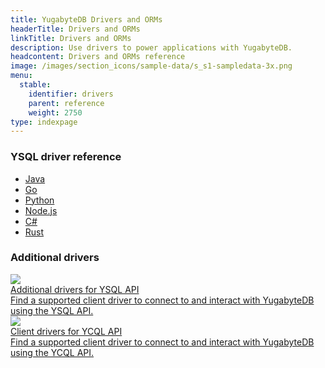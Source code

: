 ```yaml
---
title: YugabyteDB Drivers and ORMs
headerTitle: Drivers and ORMs
linkTitle: Drivers and ORMs
description: Use drivers to power applications with YugabyteDB.
headcontent: Drivers and ORMs reference
image: /images/section_icons/sample-data/s_s1-sampledata-3x.png
menu:
  stable:
    identifier: drivers
    parent: reference
    weight: 2750
type: indexpage
---
```


### YSQL driver reference

<ul class="nav yb-pills">

  <li>
    <a href="java/yugabyte-jdbc-reference/" class="orange">
      <i class="fa-brands fa-java"></i>
      Java
    </a>
  </li>

  <li>
    <a href="go/yb-pgx-reference/" class="orange">
      <i class="fa-brands fa-golang"></i>
      Go
    </a>
  </li>

  <li>
    <a href="python/yugabyte-psycopg2-reference/" class="orange">
      <i class="fa-brands fa-python"></i>
      Python
    </a>
  </li>

  <li>
    <a href="nodejs/yugabyte-pg-reference/" class="orange">
      <i class="fa-brands fa-node-js"></i>
      Node.js
    </a>
  </li>

  <li>
    <a href="csharp/yb-npgsql-reference/" class="orange">
      <i class="icon-csharp"></i>
      C#
    </a>
  </li>

  <li>
    <a href="rust/rust-postgres-reference/" class="orange">
      <i class="icon-rust"></i>
      Rust
    </a>
  </li>

</ul>

### Additional drivers

<div class="row">

  <div class="col-12 col-md-6 col-lg-12 col-xl-6">
    <a class="section-link icon-offset" href="ysql-client-drivers/">
      <div class="head">
        <img class="icon" src="/images/section_icons/api/ysql.png" aria-hidden="true" />
        <div class="title">Additional drivers for YSQL API</div>
      </div>
      <div class="body">
        Find a supported client driver to connect to and interact with YugabyteDB using the YSQL API.
      </div>
    </a>
  </div>

  <div class="col-12 col-md-6 col-lg-12 col-xl-6">
    <a class="section-link icon-offset" href="ycql-client-drivers/">
      <div class="head">
        <img class="icon" src="/images/section_icons/api/ycql.png" aria-hidden="true" />
        <div class="title">Client drivers for YCQL API</div>
      </div>
      <div class="body">
        Find a supported client driver to connect to and interact with YugabyteDB using the YCQL API.
      </div>
    </a>
  </div>

</div>
